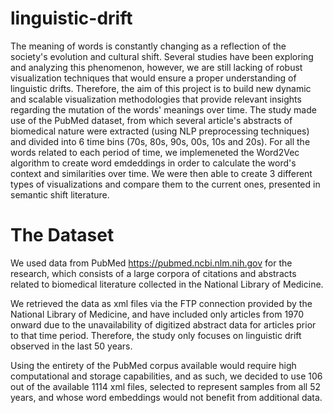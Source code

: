 # linguistic-drift
The meaning of words is constantly changing as a reflection of the society's evolution and cultural shift. Several studies have been exploring and analyzing this phenomenon, however, we are still lacking of robust visualization techniques that would ensure a proper understanding of linguistic drifts. Therefore, the aim of this project is to build new dynamic and scalable visualization methodologies that provide relevant insights regarding the mutation of the words' meanings over time. 
The study made use of the PubMed dataset, from which several article's abstracts of biomedical nature were extracted (using NLP preprocessing techniques) and divided into 6 time bins (70s, 80s, 90s, 00s, 10s and 20s). For all the words related to each period of time, we implemeneted the Word2Vec algorithm to create word emdeddings in order to calculate the word's context and similarities over time.
We were then able to create 3 different types of visualizations and compare them to the current ones, presented in semantic shift literature.
# The Dataset
We used data from PubMed https://pubmed.ncbi.nlm.nih.gov for the research, which consists of a large corpora of citations and abstracts related to biomedical literature collected in the National Library of Medicine. 

We retrieved the data as xml files via the FTP connection provided by the National Library of Medicine, and have included only articles from 1970 onward due to the unavailability of digitized abstract data for articles prior to that time period. Therefore, the study only focuses on linguistic drift observed in the last 50 years.

Using the entirety of the PubMed corpus available would require high computational and storage capabilities, and as such, we decided to use 106 out of the available 1114 xml files, selected to represent samples from all 52 years, and whose word embeddings would not benefit from additional data. 

